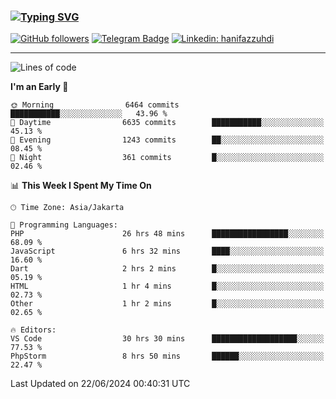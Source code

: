 ### [![Typing SVG](https://readme-typing-svg.herokuapp.com?font=lato&size=22&lines=Hi+There+👋)](https://git.io/typing-svg) 

[![GitHub followers](https://img.shields.io/github/followers/hanifazzuhdi?label=Follow&style=social)](https://github.com/hanifazzuhdi/?tab=follow) 
[![Telegram Badge](https://img.shields.io/badge/-hanif0198-blue?style=social&logo=telegram&link=https://www.t.me/hanif0198/)](https://www.t.me/hanif0198/) 
[![Linkedin: hanifazzuhdi](https://img.shields.io/badge/-hanifazzuhdi-blue?style=flat-square&logo=Linkedin&logoColor=white&link=https://www.linkedin.com/in/hanif-az-zuhdi-69688019b/)](https://www.linkedin.com/in/hanif-az-zuhdi-69688019b/) 

<hr/>

<!--START_SECTION:waka-->
![Lines of code](https://img.shields.io/badge/From%20Hello%20World%20I%27ve%20Written-58.2%20million%20lines%20of%20code-blue)

**I'm an Early 🐤** 

```text
🌞 Morning                6464 commits        ███████████░░░░░░░░░░░░░░   43.96 % 
🌆 Daytime                6635 commits        ███████████░░░░░░░░░░░░░░   45.13 % 
🌃 Evening                1243 commits        ██░░░░░░░░░░░░░░░░░░░░░░░   08.45 % 
🌙 Night                  361 commits         █░░░░░░░░░░░░░░░░░░░░░░░░   02.46 % 
```


📊 **This Week I Spent My Time On** 

```text
🕑︎ Time Zone: Asia/Jakarta

💬 Programming Languages: 
PHP                      26 hrs 48 mins      █████████████████░░░░░░░░   68.09 % 
JavaScript               6 hrs 32 mins       ████░░░░░░░░░░░░░░░░░░░░░   16.60 % 
Dart                     2 hrs 2 mins        █░░░░░░░░░░░░░░░░░░░░░░░░   05.19 % 
HTML                     1 hr 4 mins         █░░░░░░░░░░░░░░░░░░░░░░░░   02.73 % 
Other                    1 hr 2 mins         █░░░░░░░░░░░░░░░░░░░░░░░░   02.65 % 

🔥 Editors: 
VS Code                  30 hrs 30 mins      ███████████████████░░░░░░   77.53 % 
PhpStorm                 8 hrs 50 mins       ██████░░░░░░░░░░░░░░░░░░░   22.47 % 
```


 Last Updated on 22/06/2024 00:40:31 UTC
<!--END_SECTION:waka-->
